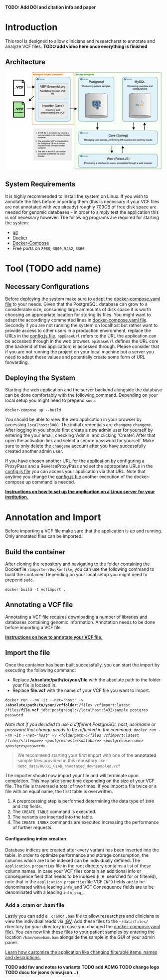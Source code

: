 **TODO: Add DOI and citation info and paper**

# Introduction

This tool is designed to allow clinicians and researcherst to annotate and analyze VCF files.
**TODO add video here once everything is finished**

## Architecture

![system architecture](/misc/diagrams/architecture.png)

## System Requirements

It is highly recommended to install the system on Linux. If you wish to annotate the files before importing them (this is necessary if your
VCF files are not annotated with vep already) roughly 709GB of free disk space are needed for genomic databases - in order to simply test the application this is not necessary however.
The following programs are required for starting the system:

- <a href="https://git-scm.com/book/en/v2/Getting-Started-Installing-Git" target="_blank">git</a>
- <a href="https://docs.docker.com/engine/install/" target="_blank">Docker</a>
- <a href="https://docs.docker.com/compose/install/" target="_blank">Docker-Compose</a>
- Free ports on `8080`, `3000`, `5432`, `3306`

# Tool **(TODO add name)**

## Necessary Configurations

Before deploying the system make sure to adapt the [docker-compose.yaml file](tool/docker-compose.yaml) to your needs.
Given that the PostgreSQL database can grow to a considerable size, consuming large ammounts of disk space it is worth
choosing an appropriate location for storing its files. You might want to adapt the accordingly commented lines in [docker-compose.yaml file](tool/docker-compose.yaml).
Secondly if you are not running the system on localhost but rather want to provide access to other users in a production environment, replace the URLs
in the [config.js file](tool/web/src/config.js). `appBaseUrl` refers to the URL the application can be accessed through in the web browser. `apiBaseUrl` defines the URL core (the backend of this application) is accessed through. Please consider that if you are not running the project on your local machine but a server you need to adapt these values and potentially create some form of URL forwarding.

## Deploying the System

Starting the web application and the server backend alongside the database can be done comfortably with the following command. Depending on your local setup you might need to prepend `sudo`.

<pre><code>docker-compose up --build</code></pre>

You should be able to view the web application in your browser by accessing `localhost:3000`. The initial credentials are `changeme` `changeme`. After logging in you should first create a new admin user for yourself by entering the your email, checking 'Admin' and clicking 'Create'. After that open the activation link and select a secure password for yourself. Make sure to only delete the `changeme` account after you have successfully created another admin user.

If you have chosen another URL for the application by configuring a ProxyPass and a ReverseProxyPass and set the appropriate URLs in the [config.js file](tool/web/src/config.js) you can access your application via that URL. Note that anytime you change the [config.js file](tool/web/src/config.js) another execution of the docker-compose up command is needed.

<b>[Instructions on how to set up the application on a Linux server for your institution.](SERVERSETUP.md)</b>

# Annotation and Import

Before importing a VCF file make sure that the application is up and running. Only annotated files can be imported.

## Build the container

After cloning the repository and navigating to the folder containing the Dockerfile ``/importer/Dockerfile``, you can use the following command to build the container. Depending on your local setup you might need to prepend `sudo`.

<pre><code>docker build -t vcfimport .</code></pre>

## Annotating a VCF file

Annotating a VCF file requires downloading a number of libraries and databases containing genomic information. Annotation needs to be done before importing a VCF file.

<b>[Instructions on how to annotate your VCF file.](ANNOTATION.md)</b>

## Import the file

Once the container has been built successfully, you can start the import by executing the following command:
- Replace <b>/absolute/path/to/your/file</b> with the absolute path to the folder your file is located in.
- Replace <b>file.vcf</b> with the name of your VCF file you want to import. 

<pre><code>docker run --rm -it --net="host" -v <b>/absolute/path/to/your/vcffolder</b>:/files vcfimport:latest /files/<b>file.vcf</b> jdbc:postgresql://localhost:5432/sample postgres password</code></pre>

<i>Note that if you decided to use a different PostgreSQL host, username or password that change needs to be reflected in the command:
```docker run --rm -it --net="host" -v <folderpath>:/files vcfimport:latest /files/<filename> <postgreshost>/<database> <postgresusername> <postgrespassword>```</i>

> We recommend starting your first import with one of the **annotated** sample files provided in this repository like ```demo_data/HG001_GIAB_annotated_downsampled.vcf```

The importer should now import your file and will terminate upon completion. 
This may take some time depending on the size of your VCF file. The file is traversed a total of two times.
If you import a file twice or a file with an equal name, the first table is overwritten.
1. A preprocessing step is performed determining the data type of <code>INFO</code> and <code>CSQ</code> fields.
2. The <code>CREATE TABLE</code> command is executed.
3. The variants are inserted into the table.
4. The <code>CREATE INDEX</code> commands are executed increasing the performance of further requests.
  
#### Configurating index creation

Database indices are created after every variant has been inserted into the table. In order to optimize performance and storage consumption, the columns which are to be indexed can be individually defined. The <code>application.properties</code> file in the root directory contains a list of these column names. In case your VCF files contain an additional info or consequence field that needs to be indexed (i. e. searched for or filtered), note that in the `application.properties`file  VCF `INFO` fields are to be denominated with a leading `info_`and VCF Consequence fields are to be denominated with a leading `info_csq_`.   

### Add a .cram or .bam file

Lastly you can add a `.cram`or `.bam` file to allow researchers and clinicians to view the individual reads via [IGV]().
Add these files to the `~/data/files/` directory (or your directory in case you changed the [docker-compose.yaml file](tool/docker-compose.yaml)). You can now link these files to your patient samples by entering the location `/bam/somebam.bam` alongside the sample in the GUI of your admin panel.

[Learn how customize the application like changing filterable items, names and descriptions.](CUSTOMIZATION.md)

  
**TODO add fav and notes to variants**
**TODO add ACMG**
**TODO change logo**
**TODO docu for jsons (view.json...)**
